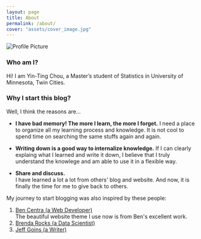 ```yaml
---
layout: page
title: About
permalink: /about/
cover: "assets/cover_image.jpg"
---
```


<img src="{{ site.baseurl }}/assets/profile-placeholder.png" title="Profile Picture" class="profile">

### Who am I? 
Hi! I am Yin-Ting Chou, a Master’s student of Statistics in University of Minnesota, Twin Cities. 

### Why I start this blog? 
Well, I think the reasons are... 
  * **I have bad memory! The more I learn, the more I forget.** 
    I need a place to organize all my learning process and knowledge. It is not cool to spend time on searching the same stuffs again and again. <br />
    
  * **Writing down is a good way to internalize knowledge.** 
    If I can clearly explaing what I learned and write it down, I believe that I truly understand the knowlege and am able to use it in a flexible way. <br />
  * **Share and discuss.** <br />
    I have learned a lot a lot from others' blog and website. And now, it is finally the time for me to give back to others. 
    
My journey to start blogging was also inspired by these people:

1.  [Ben Centra (a Web Developer)](http://bencentra.com/projects/2015/08/19/centrarium.html) <br />The beautiful website theme I use now is from Ben's excellent work.
2.  [Brenda Rocks (a Data Scientist)](https://brendanrocks.com/blogging-with-rmarkdown-knitr-jekyll/) 
3.  [Jeff Goins (a Writer)](https://goinswriter.com/why-blog/)










